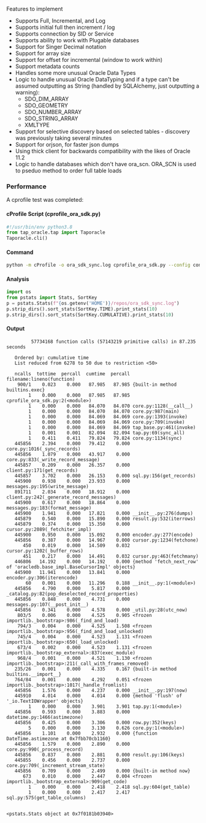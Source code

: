 Features to implement

* Supports Full, Incremental, and Log
* Supports initial full then increment / log
* Supports connection by SID or Service
* Supports ability to work with Plugable databases
* Support for Singer Decimal notation
* Support for array size
* Support for offset for incremental (window to work within)
* Support metadata counts
* Handles some more unusual Oracle Data Types
* Logic to handle unusual Oracle DataTyping and if a type can't be assumed outputting as String (handled by SQLAlchemy, just outputting a warning):
  * SDO_DIM_ARRAY
  * SDO_GEOMETRY
  * SDO_NUMBER_ARRAY
  * SDO_STRING_ARRAY
  * XMLTYPE
* Support for selective discovery based on selected tables - discovery was previously taking several minutes
* Support for orjson, for faster json dumps
* Using thick client for backwards compatibility with the likes of Oracle 11.2
* Logic to handle databases which don't have ora_scn. ORA_SCN is used to pseduo method to order full table loads

### Performance

A cprofile test was completed:

#### cProfile Script (cprofile_ora_sdk.py)

```python
#!/usr/bin/env python3.8
from tap_oracle.tap import Taporacle
Taporacle.cli()
```

#### Command

```bash
python -m cProfile -o ora_sdk_sync.log cprofile_ora_sdk.py --config config_ora.json --catalog ids_catalog.json >/dev/null
```

#### Analysis

```py
import os
from pstats import Stats, SortKey
p = pstats.Stats(f"{os.getenv('HOME')}/repos/ora_sdk_sync.log")
p.strip_dirs().sort_stats(SortKey.TIME).print_stats(10)
p.strip_dirs().sort_stats(SortKey.CUMULATIVE).print_stats(10)
```

#### Output

```log
         57734168 function calls (57143219 primitive calls) in 87.235 seconds

   Ordered by: cumulative time
   List reduced from 6278 to 50 due to restriction <50>

   ncalls  tottime  percall  cumtime  percall filename:lineno(function)
    900/1    0.023    0.000   87.985   87.985 {built-in method builtins.exec}
        1    0.000    0.000   87.985   87.985 cprofile_ora_sdk.py:2(<module>)
        1    0.000    0.000   84.070   84.070 core.py:1128(__call__)
        1    0.000    0.000   84.070   84.070 core.py:987(main)
        1    0.000    0.000   84.069   84.069 core.py:1393(invoke)
        1    0.000    0.000   84.069   84.069 core.py:709(invoke)
        1    0.000    0.000   84.069   84.069 tap_base.py:461(invoke)
        1    0.001    0.001   82.094   82.094 tap.py:69(sync_all)
        1    0.411    0.411   79.824   79.824 core.py:1134(sync)
   445856    2.394    0.000   79.412    0.000 core.py:1016(_sync_records)
   445856    1.079    0.000   43.917    0.000 core.py:833(_write_record_message)
   445857    0.209    0.000   26.357    0.000 client.py:171(get_records)
   445857    3.702    0.000   26.153    0.000 sql.py:156(get_records)
   445900    0.938    0.000   23.933    0.000 messages.py:195(write_message)
   891711    2.034    0.000   18.912    0.000 client.py:242(_generate_record_messages)
   445900    0.617    0.000   18.864    0.000 messages.py:183(format_message)
   445900    1.941    0.000   17.821    0.000 __init__.py:276(dumps)
   445879    0.540    0.000   15.890    0.000 result.py:532(iterrows)
   445879    0.374    0.000   15.350    0.000 cursor.py:2089(_fetchiter_impl)
   445900    0.950    0.000   15.092    0.000 encoder.py:277(encode)
   445856    0.387    0.000   14.967    0.000 cursor.py:1234(fetchone)
      450    0.019    0.000   14.509    0.032 cursor.py:1202(_buffer_rows)
      451    0.217    0.000   14.491    0.032 cursor.py:463(fetchmany)
   446806   14.192    0.000   14.192    0.000 {method 'fetch_next_row' of 'oracledb.base_impl.BaseCursorImpl' objects}
   445900   11.941    0.000   13.841    0.000 encoder.py:306(iterencode)
       60    0.001    0.000   11.296    0.188 __init__.py:1(<module>)
   445856    4.790    0.000    5.817    0.000 _catalog.py:82(pop_deselected_record_properties)
   445856    0.848    0.000    4.731    0.000 messages.py:107(__post_init__)
   445856    0.341    0.000    4.578    0.000 _util.py:28(utc_now)
    803/5    0.006    0.000    4.525    0.905 <frozen importlib._bootstrap>:986(_find_and_load)
    794/3    0.004    0.000    4.525    1.508 <frozen importlib._bootstrap>:956(_find_and_load_unlocked)
    745/4    0.004    0.000    4.523    1.131 <frozen importlib._bootstrap>:650(_load_unlocked)
    673/4    0.002    0.000    4.523    1.131 <frozen importlib._bootstrap_external>:837(exec_module)
    968/4    0.001    0.000    4.521    1.130 <frozen importlib._bootstrap>:211(_call_with_frames_removed)
   235/26    0.001    0.000    4.335    0.167 {built-in method builtins.__import__}
   764/84    0.001    0.000    4.292    0.051 <frozen importlib._bootstrap>:1017(_handle_fromlist)
   445856    1.576    0.000    4.237    0.000 __init__.py:197(now)
   445910    4.014    0.000    4.014    0.000 {method 'flush' of '_io.TextIOWrapper' objects}
        1    0.000    0.000    3.901    3.901 tap.py:1(<module>)
   445856    0.593    0.000    3.883    0.000 datetime.py:1466(astimezone)
   445856    0.425    0.000    3.306    0.000 row.py:352(keys)
        5    0.000    0.000    3.130    0.626 core.py:1(<module>)
   445856    1.101    0.000    2.932    0.000 {function DateTime.astimezone at 0x7fbb70cb1160}
   445856    1.579    0.000    2.890    0.000 core.py:990(_process_record)
   445856    0.837    0.000    2.881    0.000 result.py:106(keys)
   445855    0.456    0.000    2.737    0.000 core.py:709(_increment_stream_state)
   445856    0.709    0.000    2.499    0.000 {built-in method now}
      673    0.010    0.000    2.447    0.004 <frozen importlib._bootstrap_external>:909(get_code)
        1    0.000    0.000    2.418    2.418 sql.py:604(get_table)
        1    0.000    0.000    2.417    2.417 sql.py:575(get_table_columns)


<pstats.Stats object at 0x7f0181b03940>
```
